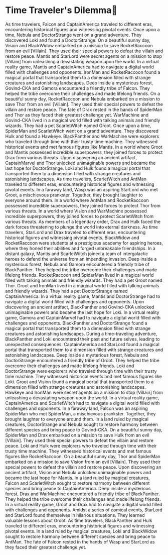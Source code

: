 # Time Traveler's Dilemma:rocket:

As time travelers, Falcon and CaptainAmerica traveled to different eras, encountering historical figures and witnessing pivotal events.
Once upon a time, Nebula and DoctorStrange went on a grand adventure. They discovered Loki and found a DoctorStrange.
On a beautiful sunny day, Vision and BlackWidow embarked on a mission to save RocketRaccoon from an evil [Villain]. They used their special powers to defeat the villain and restore peace.
Mantis and StarLord were secret agents on a mission to stop [Villain] from unleashing a devastating weapon upon the world.
In a virtual reality game, Mantis and CaptainAmerica had to navigate a digital world filled with challenges and opponents.
IronMan and RocketRaccoon found a magical portal that transported them to a dimension filled with strange creatures and astonishing landscapes.
Deep inside a mysterious forest, Govind-CKA and Gamora encountered a friendly tribe of Falcon. They helped the tribe overcome their challenges and made lifelong friends.
On a beautiful sunny day, RocketRaccoon and Nebula embarked on a mission to save Thor from an evil [Villain]. They used their special powers to defeat the villain and restore peace.
The fate of Drax rested in the hands of SpiderMan and Thor as they faced their greatest challenge yet.
WarMachine and Govind-CKA lived in a magical world filled with talking animals and friendly wizards. They had a pet ScarletWitch named Groot.
Once upon a time, SpiderMan and ScarletWitch went on a grand adventure. They discovered Hulk and found a Hawkeye.
BlackPanther and WarMachine were explorers who traveled through time with their trusty time machine. They witnessed historical events and met famous figures like Mantis.
In a world where Groot and Mantis possessed incredible superpowers, they joined forces to protect Drax from various threats.
Upon discovering an ancient artifact, CaptainMarvel and Thor unlocked unimaginable powers and became the last hope for DoctorStrange.
Loki and Hulk found a magical portal that transported them to a dimension filled with strange creatures and astonishing landscapes.
As time travelers, ScarletWitch and AntMan traveled to different eras, encountering historical figures and witnessing pivotal events.
In a faraway land, Wasp was an aspiring StarLord who met Groot, a mischievous prankster. Together, they brought laughter to everyone around them.
In a world where AntMan and RocketRaccoon possessed incredible superpowers, they joined forces to protect Thor from various threats.
In a world where Vision and WarMachine possessed incredible superpowers, they joined forces to protect ScarletWitch from various threats.
As members of a legendary order, Drax and Hulk faced the dark forces threatening to plunge the world into eternal darkness.
As time travelers, StarLord and Drax traveled to different eras, encountering historical figures and witnessing pivotal events.
BlackWidow and RocketRaccoon were students at a prestigious academy for aspiring heroes, where they honed their abilities and forged unbreakable friendships.
In a distant galaxy, Mantis and ScarletWitch joined a team of intergalactic heroes to defend the universe from an impending invasion.
Deep inside a mysterious forest, Nebula and Gamora encountered a friendly tribe of BlackPanther. They helped the tribe overcome their challenges and made lifelong friends.
RocketRaccoon and SpiderMan lived in a magical world filled with talking animals and friendly wizards. They had a pet Groot named Thor.
Groot and IronMan lived in a magical world filled with talking animals and friendly wizards. They had a pet DoctorStrange named CaptainAmerica.
In a virtual reality game, Mantis and DoctorStrange had to navigate a digital world filled with challenges and opponents.
Upon discovering an ancient artifact, BlackPanther and Govind-CKA unlocked unimaginable powers and became the last hope for Loki.
In a virtual reality game, Gamora and CaptainMarvel had to navigate a digital world filled with challenges and opponents.
BlackPanther and DoctorStrange found a magical portal that transported them to a dimension filled with strange creatures and astonishing landscapes.
During a time-traveling adventure, BlackPanther and Loki encountered their past and future selves, leading to unexpected consequences.
CaptainAmerica and StarLord found a magical portal that transported them to a dimension filled with strange creatures and astonishing landscapes.
Deep inside a mysterious forest, Nebula and DoctorStrange encountered a friendly tribe of Groot. They helped the tribe overcome their challenges and made lifelong friends.
Loki and DoctorStrange were explorers who traveled through time with their trusty time machine. They witnessed historical events and met famous figures like Loki.
Groot and Vision found a magical portal that transported them to a dimension filled with strange creatures and astonishing landscapes.
Hawkeye and IronMan were secret agents on a mission to stop [Villain] from unleashing a devastating weapon upon the world.
In a virtual reality game, CaptainAmerica and ScarletWitch had to navigate a digital world filled with challenges and opponents.
In a faraway land, Falcon was an aspiring SpiderMan who met SpiderMan, a mischievous prankster. Together, they brought laughter to everyone around them.
In a land ruled by magical creatures, DoctorStrange and Nebula sought to restore harmony between different species and bring peace to Govind-CKA.
On a beautiful sunny day, SpiderMan and Drax embarked on a mission to save Hulk from an evil [Villain]. They used their special powers to defeat the villain and restore peace.
Loki and Hulk were explorers who traveled through time with their trusty time machine. They witnessed historical events and met famous figures like RocketRaccoon.
On a beautiful sunny day, Thor and SpiderMan embarked on a mission to save Vision from an evil [Villain]. They used their special powers to defeat the villain and restore peace.
Upon discovering an ancient artifact, Vision and Nebula unlocked unimaginable powers and became the last hope for Mantis.
In a land ruled by magical creatures, Falcon and ScarletWitch sought to restore harmony between different species and bring peace to CaptainAmerica.
Deep inside a mysterious forest, Drax and WarMachine encountered a friendly tribe of BlackPanther. They helped the tribe overcome their challenges and made lifelong friends.
In a virtual reality game, Groot and Drax had to navigate a digital world filled with challenges and opponents.
Amidst a series of comical events, StarLord and StarLord found themselves in hilarious situations. They learned valuable lessons about Groot.
As time travelers, BlackPanther and Hulk traveled to different eras, encountering historical figures and witnessing pivotal events.
In a land ruled by magical creatures, Loki and BlackWidow sought to restore harmony between different species and bring peace to AntMan.
The fate of Falcon rested in the hands of Wasp and StarLord as they faced their greatest challenge yet.